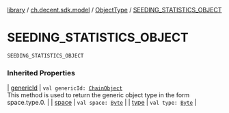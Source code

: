 [library](../../index.md) / [ch.decent.sdk.model](../index.md) / [ObjectType](index.md) / [SEEDING_STATISTICS_OBJECT](./-s-e-e-d-i-n-g_-s-t-a-t-i-s-t-i-c-s_-o-b-j-e-c-t.md)

# SEEDING_STATISTICS_OBJECT

`SEEDING_STATISTICS_OBJECT`

### Inherited Properties

| [genericId](generic-id.md) | `val genericId: `[`ChainObject`](../-chain-object/index.md)<br>This method is used to return the generic object type in the form space.type.0. |
| [space](space.md) | `val space: `[`Byte`](https://kotlinlang.org/api/latest/jvm/stdlib/kotlin/-byte/index.html) |
| [type](type.md) | `val type: `[`Byte`](https://kotlinlang.org/api/latest/jvm/stdlib/kotlin/-byte/index.html) |

